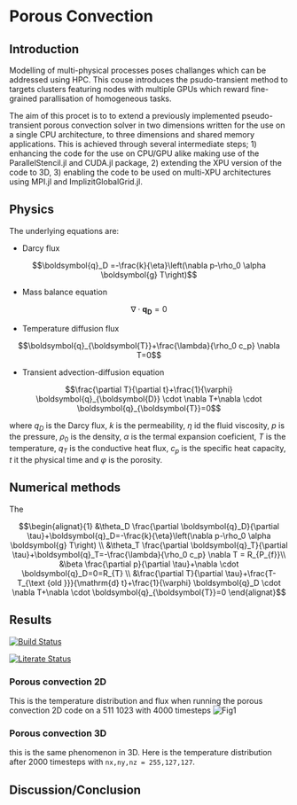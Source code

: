 # Porous Convection

## Introduction
Modelling of multi-physical processes poses challanges which can be addressed using HPC. This couse introduces the psudo-transient method to targets clusters featuring nodes with multiple GPUs which reward fine-grained parallisation of homogeneous tasks.

The aim of this procet is to to extend a previously implemented pseudo-transient porous convection solver in two dimensions written for the use on a single CPU architecture, to three dimensions and shared memory applications. This is achieved through several intermediate steps; 1) enhancing the code for the use on CPU/GPU alike making use of the ParallelStencil.jl and CUDA.jl package, 2) extending the XPU version of the code to 3D, 3) enabling the code to be used on multi-XPU architectures using MPI.jl and ImplizitGlobalGrid.jl. 

## Physics
The underlying equations are:
 - Darcy flux
```math
\boldsymbol{q}_D =-\frac{k}{\eta}\left(\nabla p-\rho_0 \alpha \boldsymbol{g} T\right)
```
- Mass balance equation
```math
\nabla \cdot \boldsymbol{q}_{\boldsymbol{D}}=0
```
- Temperature diffusion flux
```math
\boldsymbol{q}_{\boldsymbol{T}}+\frac{\lambda}{\rho_0 c_p} \nabla T=0
```
- Transient advection-diffusion equation
```math
\frac{\partial T}{\partial t}+\frac{1}{\varphi} \boldsymbol{q}_{\boldsymbol{D}} \cdot \nabla T+\nabla \cdot \boldsymbol{q}_{\boldsymbol{T}}=0
```

where $q_{D}$ is the Darcy flux, $k$ is the permeability, $\eta$ id the fluid viscosity, $p$ is the pressure, $\rho_{0}$ is the density, $\alpha$ is the termal expansion coeficient, $T$ is the temperature, $q_{T}$ is the conductive heat flux, $c_{p}$ is the specific heat capacity, $t$ it the physical time and $\varphi$ is the porosity.

## Numerical methods
The
```math
\begin{alignat}{1}
&\theta_D \frac{\partial \boldsymbol{q}_D}{\partial \tau}+\boldsymbol{q}_D=-\frac{k}{\eta}\left(\nabla p-\rho_0 \alpha \boldsymbol{g} T\right) \\
&\theta_T \frac{\partial \boldsymbol{q}_T}{\partial \tau}+\boldsymbol{q}_T=-\frac{\lambda}{\rho_0 c_p} \nabla T = R_{P_{f}}\\
&\beta \frac{\partial p}{\partial \tau}+\nabla \cdot \boldsymbol{q}_D=0=R_{T} \\
&\frac{\partial T}{\partial \tau}+\frac{T-T_{\text {old }}}{\mathrm{d} t}+\frac{1}{\varphi} \boldsymbol{q}_D \cdot \nabla T+\nabla \cdot \boldsymbol{q}_{\boldsymbol{T}}=0
\end{alignat}
```


## Results

[![Build Status](https://github.com/TheFibonacciEffect/pde-on-gpu-gutsche/actions/workflows/CI.yml/badge.svg)](https://github.com/TheFibonacciEffect/pde-on-gpu-gutsche/actions/workflows/CI.yml)

[![Literate Status](https://github.com/TheFibonacciEffect/pde-on-gpu-gutsche/actions/workflows/Literate.yml/badge.svg)](https://github.com/TheFibonacciEffect/pde-on-gpu-gutsche/actions/workflows/Literate.yml)

<!-- [![Build Status](https://github.com/omlins/ParallelStencil.jl/workflows/CI/badge.svg)](https://github.com/omlins/ParallelStencil.jl/actions) -->

### Porous convection 2D
This is the temperature distribution and flux when running the porous convection 2D code on a 511 1023 with 4000 timesteps
![Fig1](docs/PorousConvection2D.gif)


### Porous convection 3D
this is the same phenomenon in 3D. Here is the temperature distribution after 2000 timesteps with `nx,ny,nz = 255,127,127`.

## Discussion/Conclusion
